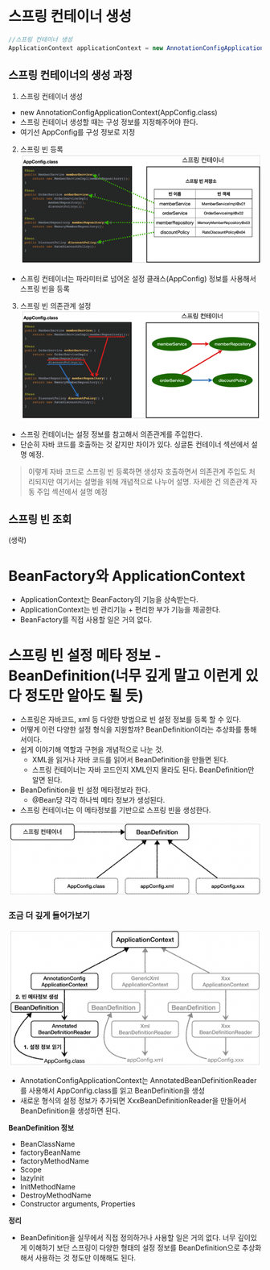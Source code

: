 # 스프링 컨테이너 생성
```java
//스프링 컨테이너 생성
ApplicationContext applicationContext = new AnnotationConfigApplicationContext(AppConfig.class);
```

## 스프링 컨테이너의 생성 과정

1. 스프링 컨테이너 생성
- new AnnotationConfigApplicationContext(AppConfig.class)
- 스프링 컨테이너 생성할 때는 구성 정보를 지정해주어야 한다.
- 여기선 AppConfig를 구성 정보로 지정

2. 스프링 빈 등록
![](/assets/spring-bean.png)
- 스프링 컨테이너는 파라미터로 넘어온 설정 클래스(AppConfig) 정보를 사용해서 스프링 빈을 등록

3. 스프링 빈 의존관계 설정
![](/assets/dependency.png)

- 스프링 컨테이너는 설정 정보를 참고해서 의존관계를 주입한다.
- 단순히 자바 코드를 호출하는 것 같지만 차이가 있다. 싱글톤 컨테이너 섹션에서 설명 예정.

> 이렇게 자바 코드로 스프링 빈 등록하면 생성자 호출하면서 의존관계 주입도 처리되지만 여기서는 설명을 위해 개념적으로 나누어 설명. 자세한 건 의존관계 자동 주입 섹션에서 설명 예정

## 스프링 빈 조회
(생략)

# BeanFactory와 ApplicationContext
- ApplicationContext는 BeanFactory의 기능을 상속받는다.
- ApplicationContext는 빈 관리기능 + 편리한 부가 기능을 제공한다.
- BeanFactory를 직접 사용할 일은 거의 없다.

# 스프링 빈 설정 메타 정보 - BeanDefinition(너무 깊게 말고 이런게 있다 정도만 알아도 될 듯)
- 스프링은 자바코드, xml 등 다양한 방법으로 빈 설정 정보를 등록 할 수 있다.
- 어떻게 이런 다양한 설정 형식을 지원할까? BeanDefinition이라는 추상화를 통해서이다.
- 쉽게 이야기해 역할과 구현을 개념적으로 나눈 것.
	- XML을 읽거나 자바 코드를 읽어서 BeanDefinition을 만들면 된다.
	- 스프링 컨테이너는 자바 코드인지 XML인지 몰라도 된다. BeanDefinition만 알면 된다.
- BeanDefinition을 빈 설정 메타정보라 한다. 
	- @Bean당 각각 하나씩 메타 정보가 생성된다.
- 스프링 컨테이너는 이 메타정보를 기반으로 스프링 빈을 생성한다.

![](/assets/beanDefinition.png)

### 조금 더 깊게 들어가보기

![](/assets/beanDefinition2.png)

- AnnotationConfigApplicationContext는 AnnotatedBeanDefinitionReader를 사용해서 AppConfig.class를 읽고 BeanDefinition을 생성
- 새로운 형식의 설정 정보가 추가되면 XxxBeanDefinitionReader을 만들어서 BeanDefinition을 생성하면 된다.

**BeanDefinition 정보**
- BeanClassName
- factoryBeanName
- factoryMethodName
- Scope
- lazyInit
- InitMethodName
- DestroyMethodName
- Constructor arguments, Properties

**정리**
- BeanDefinition을 실무에서 직접 정의하거나 사용할 일은 거의 없다. 너무 깊이있게 이해하기 보단 스프링이 다양한 형태의 설정 정보를 BeanDefinition으로 추상화해서 사용하는 것 정도만 이해해도 된다.

























